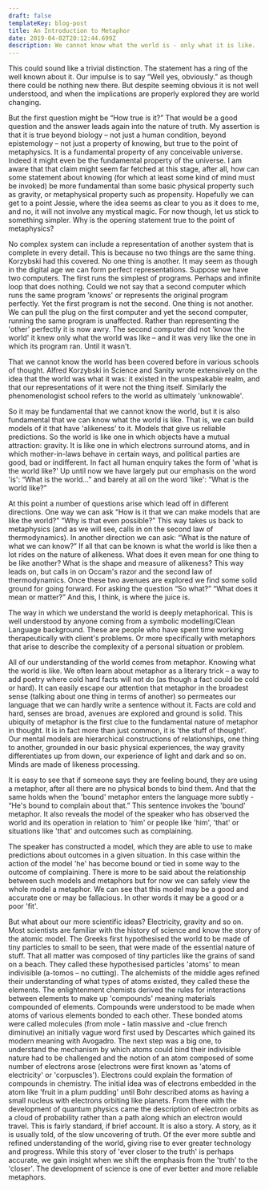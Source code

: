 ```yaml
---
draft: false
templateKey: blog-post
title: An Introduction to Metaphor
date: 2019-04-02T20:12:44.699Z
description: We cannot know what the world is - only what it is like.
---
```

This could sound like a trivial distinction. The statement has a ring of the well known about it.  Our impulse is to say “Well yes, obviously.” as though there could be nothing new there.  But despite seeming obvious it is not well understood, and when the implications are properly explored they are world changing.


But the first question might be “How true is it?”  That would be a good question and the answer leads again into the nature of truth.  My assertion is that it is true beyond biology – not just a human condition, beyond epistemology – not just a property of knowing, but true to the point of metaphysics.  It is a fundamental property of any conceivable universe.  Indeed it might even be the fundamental property of the universe.  I am aware that that claim might seem far fetched at this stage, after all, how can some statement about knowing (for which at least some kind of mind must be invoked) be more fundamental than some basic physical property such as gravity, or metaphysical property such as propensity.  Hopefully we can get to a point Jessie, where the idea seems as clear to you as it does to me, and no, it will not involve any mystical magic.  For now though, let us stick to something simpler.  Why is the opening statement true to the point of metaphysics?   

No complex system can include a representation of another system that is complete in every detail.   This is because no two things are the same thing.  Korzybski had this covered.  No one thing is another.  It may seem as though in the digital age we can form perfect representations.  Suppose we have two computers.  The first runs the simplest of programs.  Perhaps and infinite loop that does nothing.  Could we not say that a second computer which runs the same program 'knows' or represents the original program perfectly.  Yet the first program is not the second.  One thing is not another.  We can pull the plug on the first computer and yet the second computer, running the same program is unaffected.  Rather than representing the 'other' perfectly it is now awry.  The second computer did not 'know the world' it knew only what the world was like – and it was very like the one in which its program ran.  Until it wasn't.

That we cannot know the world has been covered before in various schools of thought.  Alfred Korzybski in Science and Sanity wrote extensively on the idea that the world was what it was: it existed in the unspeakable realm, and that our representations of it were not the thing itself.   Similarly the phenomenologist school refers to the world as ultimately 'unknowable'.  

So it may be fundamental that we cannot know the world, but it is also fundamental that we can know what the world is like.  That is, we can build models of it that have 'alikeness' to it.  Models that give us reliable predictions.  So the world is like one in which objects have a mutual attraction: gravity.  It is like one in which electrons surround atoms, and in which mother-in-laws behave in certain ways, and political parties are good, bad or indifferent.  In fact all human enquiry takes the form of 'what is the world like?'  Up until now we have largely put our emphasis on the word 'is': “What is the world...” and barely at all on the word 'like':  “What is the world like?”

At this point a number of questions arise which lead off in different directions.  One way we can ask “How is it that we can make models that are like the world?”  “Why is that even possible?”   This way takes us back to metaphysics (and as we will see, calls in on the second law of thermodynamics).  In another direction we can ask: “What is the nature of what we can know?”  If all that can be known is what the world is like then a lot rides on the nature of alikeness.  What does it even mean for one thing to be like another?  What is the shape and measure of alikeness?   This way leads on, but calls in on Occam's razor and the second law of thermodynamics.  Once these two avenues are explored we find some solid ground for going forward.  For asking the question “So what?”  “What does it mean or matter?”  And this, I think, is where the juice is. 

The way in which we understand the world is deeply metaphorical.  This is well understood by anyone coming from a symbolic modelling/Clean Language background.  These are people who have spent time working therapeutically with client's problems.  Or more specifically with metaphors that arise to describe the complexity of a personal situation or problem.

All of our understanding of the world comes from metaphor.  Knowing what the world is like.  We often learn about metaphor as a literary trick – a way to add poetry where cold hard facts will not do (as though a fact could be cold or hard).  It can easily escape our attention that metaphor in the broadest sense (talking about one thing in terms of another) so permeates our language that we can hardly write a sentence without it.  Facts are cold and hard, senses are broad, avenues are explored and ground is solid.  This ubiquity of metaphor is the first clue to the fundamental nature of metaphor in thought.  It is in fact more than just common, it is 'the stuff of thought'.  Our mental models are hierarchical constructions of relationships, one thing to another, grounded in our basic physical experiences, the way gravity differentiates up from down, our experience of light and dark and so on.  Minds are made of likeness processing. 

It is easy to see that if someone says they are feeling bound, they are using a metaphor, after all there are no physical bonds to bind them.  And that the same holds when the 'bound' metaphor enters the language more subtly - “He's bound to complain about that.”  This sentence invokes the 'bound' metaphor.  It also reveals the model of the speaker who has observed the world and its operation in relation to 'him' or people like 'him', 'that' or situations like 'that' and outcomes such as complaining.  

The speaker has constructed a model, which they are able to use to make predictions about outcomes in a given situation.  In this case within the action of the model 'he' has become bound or tied in some way to the outcome of complaining.  There is more to be said about the relationship between such models and metaphors but for now we can safely view the whole model a metaphor.  We can see that this model may be a good and accurate one or may be fallacious. In other words it may be a good or a poor 'fit'.

But what about our more scientific ideas?  Electricity, gravity and so on.  Most scientists are familiar with the history of science and know the story of the atomic model.  The Greeks first hypothesised the world to be made of tiny particles to small to be seen, that were made of the essential nature of stuff.  That all matter was composed of tiny particles like the grains of sand on a beach.  They called these hypothesised particles 'atoms' to mean indivisible (a-tomos – no cutting).  The alchemists of the middle ages refined their understanding of what types of atoms existed, they called these the elements.  The enlightenment chemists derived the rules for interactions between elements to make up 'compounds' meaning materials compounded of elements.  Compounds were understood to be made when atoms of various elements bonded to each other.  These bonded atoms were called molecules (from mole - latin massive and -clue french diminutive) an initially vague word first used by Descartes which gained its modern meaning with Avogadro. The next step was a big one, to understand the mechanism by which atoms could bind their indivisible nature had to be challenged and the notion of an atom composed of some number of electrons arose (electrons were first known as 'atoms of electricity' or 'corpuscles').  Electrons could explain the formation of compounds in chemistry.  The initial idea was of electrons embedded in the atom like 'fruit in a plum pudding' until Bohr described atoms as having a small nucleus with electrons orbiting like planets.  From there with the development of quantum physics came the description of electron orbits as a cloud of probability rather than a path along which an electron would travel.  This is fairly standard, if brief account.  It is also a story.  A story, as it is usually told, of the slow uncovering of truth.  Of the ever more subtle and refined understanding of the world, giving rise to ever greater technology and progress.  While this story of 'ever closer to the truth' is perhaps accurate, we gain insight when we shift the emphasis from the 'truth' to the 'closer'.  The development of science  is one of ever better and more reliable metaphors. 



